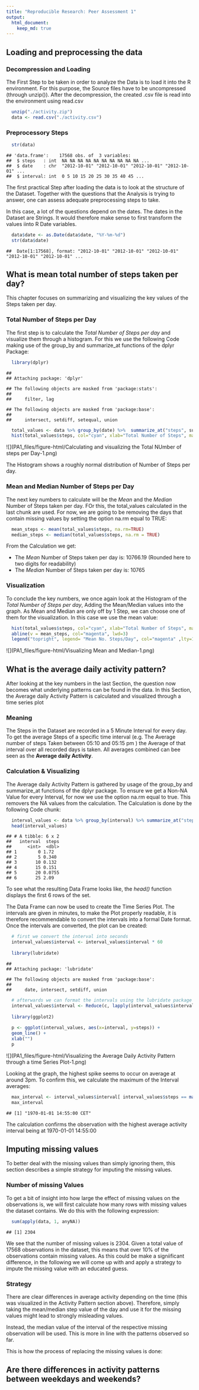 ```yaml
---
title: "Reproducible Research: Peer Assessment 1"
output: 
  html_document:
    keep_md: true
---
```



## Loading and preprocessing the data

### Decompression and Loading

The First Step to be taken in order to analyze the Data is to load it into the R environment. For this purpose, the Source files have to be uncompressed (through unzip()). After the decompression, the created .csv file is read into the environment using read.csv


```r
  unzip("./activity.zip")
  data <- read.csv("./activity.csv")
```

### Preprocessory Steps


```r
  str(data)
```

```
## 'data.frame':	17568 obs. of  3 variables:
##  $ steps   : int  NA NA NA NA NA NA NA NA NA NA ...
##  $ date    : chr  "2012-10-01" "2012-10-01" "2012-10-01" "2012-10-01" ...
##  $ interval: int  0 5 10 15 20 25 30 35 40 45 ...
```
The first practical Step after loading the data is to look at the structure of the Dataset. Together with the questions that the Analysis is trying to answer, one can assess adequate preprocessing steps to take. 

In this case, a lot of the questions depend on the dates. The dates in the Dataset are Strings. It would therefore make sense to first transform the values iinto R Date variables. 


```r
  data$date <- as.Date(data$date, "%Y-%m-%d")
  str(data$date)
```

```
##  Date[1:17568], format: "2012-10-01" "2012-10-01" "2012-10-01" "2012-10-01" "2012-10-01" ...
```

## What is mean total number of steps taken per day?

This chapter focuses on summarizing and visualizing the key values of the Steps taken per day. 

### Total Number of Steps per Day

The first step is to calculate the *Total Number of Steps per day* and visualize them through a histogram. For this we use the following Code making use of the group_by and summarize_at functions of the dplyr Package:


```r
  library(dplyr)
```

```
## 
## Attaching package: 'dplyr'
```

```
## The following objects are masked from 'package:stats':
## 
##     filter, lag
```

```
## The following objects are masked from 'package:base':
## 
##     intersect, setdiff, setequal, union
```

```r
  total_values <- data %>% group_by(date) %>%  summarize_at("steps", sum)
  hist(total_values$steps, col="cyan", xlab="Total Number of Steps", main = "Histogram of the Total Number of Steps per day")
```

![](PA1_files/figure-html/Calculating and visualizing the Total NUmber of steps per Day-1.png)<!-- -->

The Histogram shows a roughly normal distribution of Number of Steps per day. 

### Mean and Median Number of Steps per Day

The next key numbers to calculate will be the *Mean* and the *Median* Number of Steps taken per day. FOr this, the total_values calculated in the last chunk are used. For now, we are going to be removing the days that contain missing values by setting the option na.rm equal to TRUE: 


```r
  mean_steps <- mean(total_values$steps, na.rm=TRUE)
  median_steps <- median(total_values$steps, na.rm = TRUE)
```

From the Calculation we get:

- The *Mean* Number of Steps taken per day is: 10766.19 (Rounded here to two digits for readability)
- The *Median* Number of Steps taken per day is: 10765

### Visualization

To conclude the key numbers, we once again look at the Histogram of the *Total Number of Steps per day*, Adding the Mean/Median values into the graph. As Mean and Median are only off by 1 Step, we can choose one of them for the visualization. In this case we use the mean value: 


```r
  hist(total_values$steps, col="cyan", xlab="Total Number of Steps", main = "Histogram of the Total Number of Steps per day")
  abline(v = mean_steps, col="magenta", lwd=3)
  legend("topright", legend= "Mean No. Steps/Day", col="magenta" ,lty=1, lwd=3)
```

![](PA1_files/figure-html/Visualizing Mean and Median-1.png)<!-- -->

## What is the average daily activity pattern?

After looking at the key numbers in the last Section, the question now becomes what underlying patterns can be found in the data. In this Section, the Average daily Activity Pattern is calculated and visualized through a time series plot

### Meaning 

The Steps in the Dataset are recorded in a 5 Minute Interval for every day. To get the average Steps of a specific time interval (e.g. The Average number of steps Taken between 05:10 and 05:15 pm ) the Average of that interval over all recorded days is taken. All averages combined can bee seen as the **Average daily Activity**.

### Calculation & Visualizing

The Average daily Activity Pattern is gathered by usage of the group_by and summarize_at functions of the dplyr package. To ensure we get a Non-NA Value for every Interval, for now we use the option na.rm equal to true. This removers the NA values from the calculation. The Calculation is done by the following Code chunk: 


```r
  interval_values <- data %>% group_by(interval) %>% summarize_at("steps", mean, na.rm=TRUE)
  head(interval_values)
```

```
## # A tibble: 6 x 2
##   interval  steps
##      <int>  <dbl>
## 1        0 1.72  
## 2        5 0.340 
## 3       10 0.132 
## 4       15 0.151 
## 5       20 0.0755
## 6       25 2.09
```

To see what the resulting Data Frame looks like, the *head()* function displays the first 6 rows of the set. 

The Data Frame can now be used to create the Time Series Plot. The intervals are given in minutes, to make the Plot properly readable, it is therefore recommendable to convert the intervals into a formal Date format. Once the intervals are converted, the plot can be created: 


```r
  # first we convert the interval into seconds
  interval_values$interval <- interval_values$interval * 60 
  
  library(lubridate)
```

```
## 
## Attaching package: 'lubridate'
```

```
## The following objects are masked from 'package:base':
## 
##     date, intersect, setdiff, union
```

```r
  # afterwards we can format the intervals using the lubridate package
  interval_values$interval <- Reduce(c, lapply(interval_values$interval, function(x) as_datetime(seconds_to_period(x) )))
  
  library(ggplot2)
  
  p <- ggplot(interval_values, aes(x=interval, y=steps)) +
  geom_line() + 
  xlab("")
  p
```

![](PA1_files/figure-html/Visualizing the Average Daily Activity Pattern through a time Series Plot-1.png)<!-- -->

Looking at the graph, the highest spike seems to occur on average at around 3pm. To confirm this, we calculate the maximum of the Interval averages: 


```r
  max_interval <- interval_values$interval[ interval_values$steps == max(interval_values$steps)]
  max_interval
```

```
## [1] "1970-01-01 14:55:00 CET"
```

The calculation confirms the observation with the highest average activity interval being at 1970-01-01 14:55:00

## Imputing missing values

To better deal with the missing values than simply ignoring them, this section describes a simple strategy for imputing the missing values. 

### Number of missing Values

To get a bit of insight into how large the effect of missing values on the observations is, we will first calculate how many rows with missing values the dataset contains. We do this with the following expression: 


```r
  sum(apply(data, 1, anyNA))
```

```
## [1] 2304
```

We see that the number of missing values is 2304. Given a total value of 17568 observations in the dataset, this means that over 10% of the observations contain missing values. As this could be make a signiificant difference, in the following we will come up with and apply a strategy to impute the missing value with an educated guess. 

### Strategy 

There are clear differences in average activity depending on the time (this was visualized in the Activity Pattern section above). Therefore, simply taking the mean/median step value of the day and use it for the missing values might lead to strongly misleading values. 

Instead, the median value of the interval of the respective missing observation will be used. This is more in line with the patterns observed so far. 

This is how the process of replacing the missing values is done: 



## Are there differences in activity patterns between weekdays and weekends?
